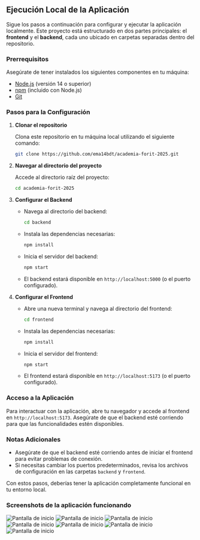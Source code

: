 ## Ejecución Local de la Aplicación

Sigue los pasos a continuación para configurar y ejecutar la aplicación localmente. Este proyecto está estructurado en dos partes principales: el **frontend** y el **backend**, cada uno ubicado en carpetas separadas dentro del repositorio.

### Prerrequisitos

Asegúrate de tener instalados los siguientes componentes en tu máquina:

- [Node.js](https://nodejs.org/) (versión 14 o superior)
- [npm](https://www.npmjs.com/) (incluido con Node.js)
- [Git](https://git-scm.com/)

### Pasos para la Configuración

1. **Clonar el repositorio**

    Clona este repositorio en tu máquina local utilizando el siguiente comando:

    ```bash
    git clone https://github.com/ema14bdt/academia-forit-2025.git
    ```

2. **Navegar al directorio del proyecto**

    Accede al directorio raíz del proyecto:

    ```bash
    cd academia-forit-2025
    ```

3. **Configurar el Backend**

    - Navega al directorio del backend:
      ```bash
      cd backend
      ```
    - Instala las dependencias necesarias:
      ```bash
      npm install
      ```
    - Inicia el servidor del backend:
      ```bash
      npm start
      ```
    - El backend estará disponible en `http://localhost:5000` (o el puerto configurado).

4. **Configurar el Frontend**

    - Abre una nueva terminal y navega al directorio del frontend:
      ```bash
      cd frontend
      ```
    - Instala las dependencias necesarias:
      ```bash
      npm install
      ```
    - Inicia el servidor del frontend:
      ```bash
      npm start
      ```
    - El frontend estará disponible en `http://localhost:5173` (o el puerto configurado).

### Acceso a la Aplicación

Para interactuar con la aplicación, abre tu navegador y accede al frontend en `http://localhost:5173`. Asegúrate de que el backend esté corriendo para que las funcionalidades estén disponibles.

### Notas Adicionales

- Asegúrate de que el backend esté corriendo antes de iniciar el frontend para evitar problemas de conexión.
- Si necesitas cambiar los puertos predeterminados, revisa los archivos de configuración en las carpetas `backend` y `frontend`.

Con estos pasos, deberías tener la aplicación completamente funcional en tu entorno local.

### Screenshots de la aplicación funcionando

![Pantalla de inicio](./screen1.png)
![Pantalla de inicio](./screen2.png)
![Pantalla de inicio](./screen3.png)
![Pantalla de inicio](./screen4.png)
![Pantalla de inicio](./screen5.png)
![Pantalla de inicio](./screen6.png)
![Pantalla de inicio](./screen7.png)
